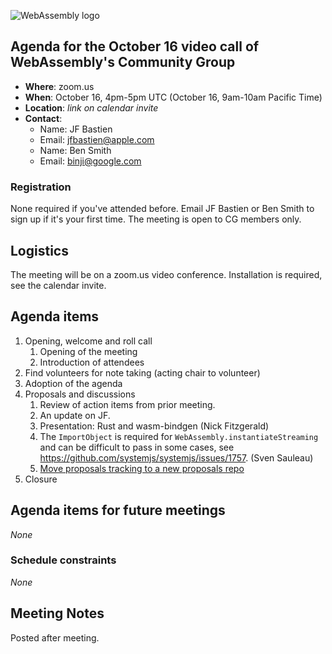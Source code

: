 ![WebAssembly logo](/images/WebAssembly.png)

## Agenda for the October 16 video call of WebAssembly's Community Group

- **Where**: zoom.us
- **When**: October 16, 4pm-5pm UTC (October 16, 9am-10am Pacific Time)
- **Location**: *link on calendar invite*
- **Contact**:
    - Name: JF Bastien
    - Email: jfbastien@apple.com
    - Name: Ben Smith
    - Email: binji@google.com

### Registration

None required if you've attended before. Email JF Bastien or Ben Smith to sign
up if it's your first time. The meeting is open to CG members only.

## Logistics

The meeting will be on a zoom.us video conference.
Installation is required, see the calendar invite.

## Agenda items

1. Opening, welcome and roll call
    1. Opening of the meeting
    1. Introduction of attendees
1. Find volunteers for note taking (acting chair to volunteer)
1. Adoption of the agenda
1. Proposals and discussions
    1. Review of action items from prior meeting.
    1. An update on JF.
    1. Presentation: Rust and wasm-bindgen (Nick Fitzgerald)
    1. The `ImportObject` is required for `WebAssembly.instantiateStreaming` and can be difficult to pass in some cases, see https://github.com/systemjs/systemjs/issues/1757. (Sven Sauleau)
    1. [Move proposals tracking to a new proposals repo](https://github.com/WebAssembly/design/issues/1235)
1. Closure

## Agenda items for future meetings

*None*

### Schedule constraints

*None*

## Meeting Notes

Posted after meeting.
